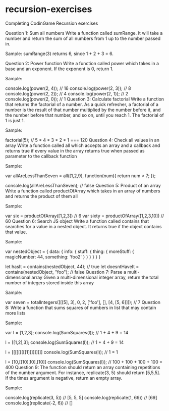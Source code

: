 # recursion-exercises
Completing CodinGame Recursion exercises

Question 1: Sum all numbers
Write a function called sumRange. It will take a number and return the sum of all numbers from 1 up to the number passed in.

Sample: sumRange(3) returns 6, since 1 + 2 + 3 = 6.

Question 2: Power function
Write a function called power which takes in a base and an exponent. If the exponent is 0, return 1.

Sample:

console.log(power(2, 4)); // 16
console.log(power(2, 3)); // 8
console.log(power(2, 2)); // 4 
console.log(power(2, 1)); // 2
console.log(power(2, 0)); // 1
Question 3: Calculate factorial
Write a function that returns the factorial of a number. As a quick refresher, a factorial of a number is the result of that number multiplied by the number before it, and the number before that number, and so on, until you reach 1. The factorial of 1 is just 1.

Sample:

factorial(5); // 5 * 4 * 3 * 2 * 1 === 120
Question 4: Check all values in an array
Write a function called all which accepts an array and a callback and returns true if every value in the array returns true when passed as parameter to the callback function

Sample:

var allAreLessThanSeven = all([1,2,9], function(num){
	return num < 7;
});

console.log(allAreLessThanSeven); // false
Question 5: Product of an array
Write a function called productOfArray which takes in an array of numbers and returns the product of them all

Sample:

var six = productOfArray([1,2,3]) // 6
var sixty = productOfArray([1,2,3,10]) // 60
Question 6: Search JS object
Write a function called contains that searches for a value in a nested object. It returns true if the object contains that value.

Sample:

var nestedObject = {
    data: {
        info: {
            stuff: {
                thing: {
                    moreStuff: {
                        magicNumber: 44,
                        something: 'foo2'
                    }
                }
            }
        }
    }
}

let hasIt = contains(nestedObject, 44); // true
let doesntHaveIt = contains(nestedObject, "foo"); // false
Question 7: Parse a multi-dimensional array
Given a multi-dimensional integer array, return the total number of integers stored inside this array

Sample:

var seven = totalIntegers([[[5], 3], 0, 2, ['foo'], [], [4, [5, 6]]]); // 7
Question 8:
Write a function that sums squares of numbers in list that may contain more lists

Sample:

var l = [1,2,3]; 
console.log(SumSquares(l)); // 1 + 4 + 9 = 14

l = [[1,2],3]; 
console.log(SumSquares(l)); // 1 + 4 + 9 = 14

l = [[[[[[[[[1]]]]]]]]] 
console.log(SumSquares(l)); // 1 = 1

l = [10,[[10],10],[10]] 
console.log(SumSquares(l)); // 100 + 100 + 100 + 100 = 400
Question 9:
The function should return an array containing repetitions of the number argument. For instance, replicate(3, 5) should return [5,5,5]. If the times argument is negative, return an empty array.

Sample:

console.log(replicate(3, 5)) // [5, 5, 5]
console.log(replicate(1, 69)) // [69]
console.log(replicate(-2, 6)) // []
